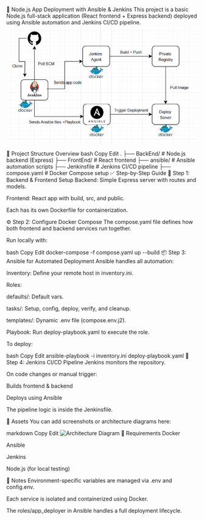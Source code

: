 
🚀 Node.js App Deployment with Ansible & Jenkins
This project is a basic Node.js full-stack application (React frontend + Express backend) deployed using Ansible automation and Jenkins CI/CD pipeline.
![workflow](image.png)

📂 Project Structure Overview
bash
Copy
Edit
.
├── BackEnd/       # Node.js backend (Express)
├── FrontEnd/      # React frontend
├── ansible/       # Ansible automation scripts
├── Jenkinsfile    # Jenkins CI/CD pipeline
├── compose.yaml   # Docker Compose setup
✅ Step-by-Step Guide
🔧 Step 1: Backend & Frontend Setup
Backend: Simple Express server with routes and models.

Frontend: React app with build, src, and public.

Each has its own Dockerfile for containerization.

⚙️ Step 2: Configure Docker Compose
The compose.yaml file defines how both frontend and backend services run together.

Run locally with:

bash
Copy
Edit
docker-compose -f compose.yaml up --build
📦 Step 3: Ansible for Automated Deployment
Ansible handles all automation:

Inventory: Define your remote host in inventory.ini.

Roles:

defaults/: Default vars.

tasks/: Setup, config, deploy, verify, and cleanup.

templates/: Dynamic .env file (compose.env.j2).

Playbook: Run deploy-playbook.yaml to execute the role.

To deploy:

bash
Copy
Edit
ansible-playbook -i inventory.ini deploy-playbook.yaml
🔄 Step 4: Jenkins CI/CD Pipeline
Jenkins monitors the repository.

On code changes or manual trigger:

Builds frontend & backend

Deploys using Ansible

The pipeline logic is inside the Jenkinsfile.

📁 Assets
You can add screenshots or architecture diagrams here:

markdown
Copy
Edit
![Architecture Diagram](assets/architecture.png)
🧰 Requirements
Docker

Ansible

Jenkins

Node.js (for local testing)

💬 Notes
Environment-specific variables are managed via .env and config.env.

Each service is isolated and containerized using Docker.

The roles/app_deployer in Ansible handles a full deployment lifecycle.